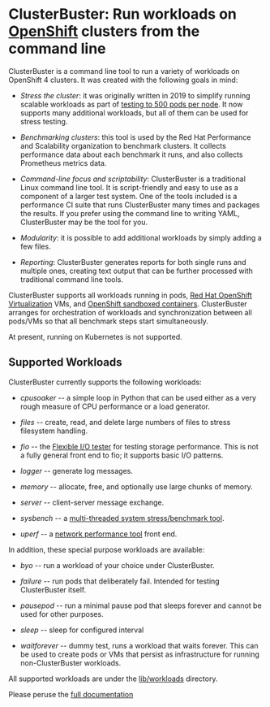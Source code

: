 # ClusterBuster: Run workloads on [OpenShift](https://www.redhat.com/en/technologies/cloud-computing/openshift) clusters from the command line

ClusterBuster is a command line tool to run a variety of workloads on
OpenShift 4 clusters.  It was created with the following goals in
mind:

- *Stress the cluster*: it was originally written in 2019 to simplify
  running scalable workloads as part of [testing to 500 pods per
  node](https://cloud.redhat.com/blog/500_pods_per_node).  It now
  supports many additional workloads, but all of them can be used for
  stress testing.

- *Benchmarking clusters*: this tool is used by the Red Hat
  Performance and Scalability organization to benchmark clusters.  It
  collects performance data about each benchmark it runs, and also
  collects Prometheus metrics data.

- *Command-line focus and scriptability*: ClusterBuster is a
  traditional Linux command line tool.  It is script-friendly and easy
  to use as a component of a larger test system.  One of the tools
  included is a performance CI suite that runs ClusterBuster many times
  and packages the results.  If you prefer using the command line to
  writing YAML, ClusterBuster may be the tool for you.

- *Modularity*: it is possible to add additional workloads by simply
  adding a few files.

- *Reporting*: ClusterBuster generates reports for both single runs
  and multiple ones, creating text output that can be further
  processed with traditional command line tools.

ClusterBuster supports all workloads running in pods, [Red Hat
OpenShift
Virtualization](https://www.redhat.com/en/technologies/cloud-computing/openshift/virtualization)
VMs, and [OpenShift sandboxed
containers](https://docs.redhat.com/en/documentation/openshift_sandboxed_containers/1.4/html-single/openshift_sandboxed_containers_user_guide/index).
ClusterBuster arranges for orchestration of workloads and
synchronization between all pods/VMs so that all benchmark steps start
simultaneously.

At present, running on Kubernetes is not supported.

## Supported Workloads

ClusterBuster currently supports the following workloads:

- *cpusoaker* -- a simple loop in Python that can be used either as a
  very rough measure of CPU performance or a load generator.

- *files* -- create, read, and delete large numbers of files to stress
  filesystem handling.

- *fio* -- the [Flexible I/O
  tester](https://fio.readthedocs.io/en/latest/fio_doc.html) for
  testing storage performance.  This is not a fully general front end
  to fio; it supports basic I/O patterns.

- *logger* -- generate log messages.

- *memory* -- allocate, free, and optionally use large chunks of
  memory.

- *server* -- client-server message exchange.

- *sysbench* -- a [multi-threaded system stress/benchmark
  tool](https://github.com/akopytov/sysbench).

- *uperf* -- a [network performance tool](https://uperf.org/) front end.

In addition, these special purpose workloads are available:

- *byo* -- run a workload of your choice under ClusterBuster.

- *failure* -- run pods that deliberately fail. Intended for testing
  ClusterBuster itself.

- *pausepod* -- run a minimal pause pod that sleeps forever
  and cannot be used for other purposes.

- *sleep* -- sleep for configured interval

- *waitforever* -- dummy test, runs a workload that waits forever.
  This can be used to create pods or VMs that persist as
  infrastructure for running non-ClusterBuster workloads.

All supported workloads are under the [lib/workloads](lib/workloads)
directory.

Please peruse the [full documentation](docs/clusterbuster.md)
